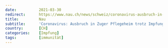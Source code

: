 ```yaml
---
date:          2021-03-30
redirect:      https://www.nau.ch/news/schweiz/coronavirus-ausbruch-in-zuger-pflegeheim-trotz-impfungen-65897251
title:         Nau
subtitle:      'Coronavirus: Ausbruch in Zuger Pflegeheim trotz Impfungen'
country:       [CH]
categories:    [Impfung]
tags:          [immunität]
---
```

